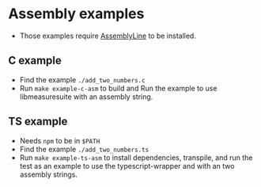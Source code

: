 # Assembly examples

- Those examples require [AssemblyLine](https://0xade1a1de.github.io/AssemblyLine) to be installed.

## C example
- Find the example `./add_two_numbers.c`
- Run `make example-c-asm` to build and Run the example to use libmeasuresuite with an assembly string.

## TS example
- Needs `npm` to be in `$PATH`
- Find the example `./add_two_numbers.ts` 
- Run `make example-ts-asm` to install dependencies, transpile, and run the test as an example to use the typescript-wrapper and with an two assembly strings.
